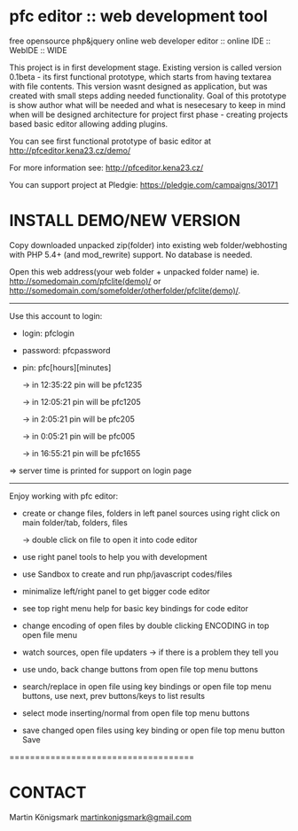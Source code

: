 # pfc editor :: web development tool
free opensource php&amp;jquery online web developer editor :: online IDE :: WebIDE :: WIDE

This project is in first development stage. Existing version is called version 0.1beta - its first functional prototype, which starts from having textarea with file contents. This version wasnt designed as application, but was created with small steps adding needed functionality. Goal of this prototype is show author what will be needed and what is nesecesary to keep in mind when will be designed architecture for project first phase - creating projects based basic editor allowing adding plugins.

You can see first functional prototype of basic editor at
http://pfceditor.kena23.cz/demo/

For more information see:
http://pfceditor.kena23.cz/

You can support project at Pledgie:
https://pledgie.com/campaigns/30171

# INSTALL DEMO/NEW VERSION

Copy downloaded unpacked zip(folder) into existing web folder/webhosting with PHP 5.4+ (and mod_rewrite) support. No database is needed.

Open this web address(your web folder + unpacked folder name) ie. http://somedomain.com/pfclite(demo)/ or http://somedomain.com/somefolder/otherfolder/pfclite(demo)/.

---------------------------------------

Use this account to login:
 - login: pfclogin
 - password: pfcpassword
 - pin: pfc[hours][minutes]
 
    -> in 12:35:22 pin will be pfc1235

    -> in 12:05:21 pin will be pfc1205
    
    -> in 2:05:21 pin will be pfc205
    
    -> in 0:05:21 pin will be pfc005
    
    -> in 16:55:21 pin will be pfc1655
    
  => server time is printed for support on login page  

------------------------------------------

Enjoy working with pfc editor:
- create or change files, folders in left panel sources using right click on main folder/tab, folders, files

   -> double click on file to open it into code editor
   
- use right panel tools to help you with development
- use Sandbox to create and run php/javascript codes/files
- minimalize left/right panel to get bigger code editor
- see top right menu help for basic key bindings for code editor
- change encoding of open files by double clicking ENCODING in top open file menu
- watch sources, open file updaters -> if there is a problem they tell you
- use undo, back change buttons from open file top menu buttons
- search/replace in open file using key bindings or open file top menu buttons, use next, prev buttons/keys to list results
- select mode inserting/normal from open file top menu buttons
- save changed open files using key binding or open file top menu button Save

====================================

# CONTACT
Martin Königsmark
martinkonigsmark@gmail.com

